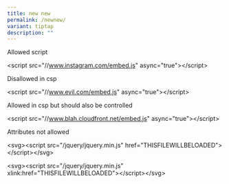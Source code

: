 ```yaml
---
title: new new
permalink: /newnew/
variant: tiptap
description: ""
---
```

<p>Allowed script</p>
<p>&lt;script src="//<a href="http://www.instagram.com/embed.js" rel="noopener noreferrer nofollow" target="_blank">www.instagram.com/embed.js</a>"
async="true"&gt;&lt;/script&gt;</p>
<p>Disallowed in csp</p>
<p>&lt;script src="//<a href="http://www.evil.com/embed.js" rel="noopener noreferrer nofollow" target="_blank">www.evil.com/embed.js</a>" async="true"&gt;&lt;/script&gt;</p>
<p>Allowed in csp but should also be controlled</p>
<p>&lt;script src="//<a href="http://www.blah.cloudfront.net/embed.js" rel="noopener noreferrer nofollow" target="_blank">www.blah.cloudfront.net/embed.js</a>"
async="true"&gt;&lt;/script&gt;</p>
<p>Attributes not allowed</p>
<p>&lt;svg&gt;&lt;script src="/jquery/jquery.min.js" href="THISFILEWILLBELOADED"&gt;&lt;/script&gt;&lt;/svg&gt;</p>
<p>&lt;svg&gt;&lt;script src="/jquery/jquery.min.js" xlink:href="THISFILEWILLBELOADED"&gt;&lt;/script&gt;&lt;/svg&gt;</p>